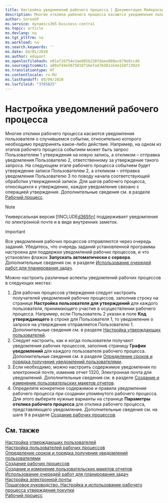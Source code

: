 ```yaml
---
title: Настройка уведомлений рабочего процесса | Документация Майкрософт
description: Многие отклики рабочего процесса касаются уведомления пользователя о случившемся событии, относительно которого необходимо предпринять какое-либо действие. Например, на одном из этапов рабочего процесса событием может быть запрос Пользователем 1 утверждения на новую запись, а откликом – отправка уведомления Пользователю 2, ответственному за утверждение такого запроса. На следующем этапе рабочего процесса событием будет утверждение записи Пользователем 2, а откликом – отправка уведомления Пользователю 3 по поводу начала соответствующей обработки утвержденной записи. Для шагов рабочего процесса, относящихся к утверждению, каждое уведомление связано с операцией утверждения.
author: SorenGP
ms.service: dynamics365-business-central
ms.topic: article
ms.devlang: na
ms.tgt_pltfrm: na
ms.workload: na
ms.search.keywords: ''
ms.date: 04/01/2020
ms.author: edupont
ms.openlocfilehash: e01ef26f54e3ae085b258fdaee808ec679e8cc48
ms.sourcegitcommit: a80afd4e5075018716efad76d82a54e158f1392d
ms.translationtype: HT
ms.contentlocale: ru-RU
ms.lasthandoff: 09/09/2020
ms.locfileid: "3785825"
---
```

# <a name="setting-up-workflow-notifications"></a>Настройка уведомлений рабочего процесса
Многие отклики рабочего процесса касаются уведомления пользователя о случившемся событии, относительно которого необходимо предпринять какое-либо действие. Например, на одном из этапов рабочего процесса событием может быть запрос Пользователем 1 утверждения на новую запись, а откликом – отправка уведомления Пользователю 2, ответственному за утверждение такого запроса. На следующем этапе рабочего процесса событием будет утверждение записи Пользователем 2, а откликом – отправка уведомления Пользователю 3 по поводу начала соответствующей обработки утвержденной записи. Для шагов рабочего процесса, относящихся к утверждению, каждое уведомление связано с операцией утверждения. Дополнительные сведения см. в разделе [Рабочий процесс](across-workflow.md).  

> [!NOTE]  
>  Универсальная версия [!INCLUDE[d365fin](includes/d365fin_md.md)] поддерживает уведомления по электронной почте и в виде внутренних заметок.  

> [!IMPORTANT]  
>  Все уведомления рабочих процессов отправляются через очередь заданий. Убедитесь, что очередь заданий установленной программы настроена для поддержки уведомлений рабочих процессов, и что установлен флажок **Запускать автоматически с сервера**. Дополнительные сведения см. в разделе [Использование очередей работ для планирования задач](admin-job-queues-schedule-tasks.md).

Можно настроить различные аспекты уведомлений рабочих процессов в следующих местах:  

1.  Для рабочих процессов утверждения следует настроить получателей уведомлений рабочих процессов, заполнив строку на странице **Настройка пользователя для утверждений** для каждого пользователя, принимающего участие в осуществлении рабочего процесса. Например, если Пользователь 2 указан в поле **Код утверждающего** в строке для Пользователя 1, то уведомление о запросе на утверждение отправляется Пользователю 1. Дополнительные сведения см. в разделе [Настройка утверждающих пользователей](across-how-to-set-up-approval-users.md).  
2.  Следует настроить, как и когда пользователи получают уведомления рабочих процессов, заполнив страницу **График уведомлений** для каждого пользователя рабочего процесса. Дополнительные сведения см. в разделе [Определение сроков и порядка получения уведомлений пользователями](across-how-to-specify-when-and-how-to-receive-notifications.md).  
3.  Если необходимо, можно настроить содержимое уведомления по электронной почте, изменив отчет 1320, Электронная почта для уведомлений. Дополнительные сведения см. в разделе [Создание и изменение пользовательских макетов отчетов](ui-how-create-custom-report-layout.md).  
4.  Определите конкретное содержимое и правила уведомления рабочего процесса при создании упомянутого рабочего процесса. Для этого выберите нужные варианты на странице **Параметры отклика рабочего процесса** для отклика рабочего процесса, представляющего уведомление. Дополнительные сведения см. на шаге 9 в разделе [Создание рабочих процессов](across-how-to-create-workflows.md).  

## <a name="see-also"></a>См. также  
 [Настройка утверждающих пользователей](across-how-to-set-up-approval-users.md)   
 [Настройка пользователей рабочих процессов](across-how-to-set-up-workflow-users.md)   
 [Определение сроков и порядка получения уведомлений пользователями](across-how-to-specify-when-and-how-to-receive-notifications.md)   
 [Создание рабочих процессов](across-how-to-create-workflows.md)   
 [Создание и изменение пользовательских макетов отчетов](ui-how-create-custom-report-layout.md)   
 [Использование очередей работ для планирования задач](admin-job-queues-schedule-tasks.md)   
 [Настройка электронной почты](admin-how-setup-email.md)   
 [Пошаговое руководство. Настройка и использование рабочего процесса утверждения покупки](walkthrough-setting-up-and-using-a-purchase-approval-workflow.md)   
 [Рабочий процесс](across-workflow.md)   
